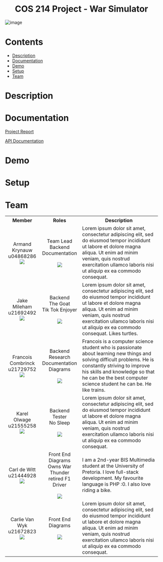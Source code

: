 <h1 align="center"> COS 214 Project - War Simulator </h1>

![image](https://drive.google.com/uc?id=1txR5ga_jksTh8s4Q_TpBRcZVCXeaTRQO)

# Contents

- [Description](#description)
- [Documentation](#documentation)
- [Demo](#demo)
- [Setup](#setup)
- [Team](#team)

# Description

# Documentation

[Project Report](https://docs.google.com/document/d/1SO2EWCa2MpqC4dWhszZaXsbHXWcP98rih0-Rxo4v2IA/)

[API Documentation](https://demo.hedgedoc.org/enrh8j-uSU6jJ3V8m6NHWw?both)

# Demo

# Setup

# Team 

<table>
    <tr><th>Member</th><th>Roles</th><th>Description</th></tr>
    <tr>
      <td align="center">
	  	Armand Krynauw <br> u04868286 <br>
		<img src="https://drive.google.com/uc?id=10EWX9n-1mTHSHxJwbsVRJLh1zBj6u7sp">
	  </td>
	  <td align="center">
	  	Team Lead <br> Backend <br> Documentation <br><br>
		<a href="https://github.com/ArmandKrynauw">
			<img src="https://img.shields.io/badge/GitHub-100000?style=for-the-badge&logo=github&logoColor=white">
		</a>
	  </td>
	  <td>
	  	Lorem ipsum dolor sit amet, consectetur adipiscing elit, sed do eiusmod tempor incididunt ut labore et dolore magna aliqua. Ut enim ad minim veniam, quis nostrud exercitation ullamco laboris nisi ut aliquip ex ea commodo consequat.
	  </td>
	</tr>
    <tr>
      <td align="center">
	  	Jake Mileham <br> u21692492 <br>
		<img src="https://drive.google.com/uc?id=17ee1L1ThuAZWEaC8YheOAk2PrI3T8dg4">
	  </td>
	  <td align="center">
	  	Backend <br> The Goat <br> Tik Tok Enjoyer <br><br>
		<a href="https://github.com/SharkmanZA">
			<img src="https://img.shields.io/badge/GitHub-100000?style=for-the-badge&logo=github&logoColor=white">
		</a>
	  </td>
	  <td>
	  	Lorem ipsum dolor sit amet, consectetur adipiscing elit, sed do eiusmod tempor incididunt ut labore et dolore magna aliqua. Ut enim ad minim veniam, quis nostrud exercitation ullamco laboris nisi ut aliquip ex ea commodo consequat. Likes turtles.
	  </td>
	</tr>
    <tr>
      <td align="center">
	  	Francois Combrinck <br> u21729752 <br>
		<img src="https://drive.google.com/uc?id=15OLe9jc7WAyrgjDbdJALzFucQA9dYx2Z">
	  </td>
	  <td align="center">
	  	Backend <br> Research <br> Documentation <br> Diagrams <br><br>
		<a href="https://github.com/CenturionLC">
			<img src="https://img.shields.io/badge/GitHub-100000?style=for-the-badge&logo=github&logoColor=white">
		</a>
	  </td>
	  <td>	  	
		Francois is a computer science student who is passionate about learning new things and solving difficult problems. He is constantly striving to improve his skills and knowledge so that he can be the best computer science student he can be. He like trains.
	  </td>
	</tr>
    <tr>
      <td align="center">
	  	Karel Olwage <br> u21555258 <br>
		<img src="https://drive.google.com/uc?id=1_zs5LACK3IMqbx_M2YwnO5VOxfZnkrSA">
	  </td>
	  <td align="center">
	  	Backend <br> Tester <br> No Sleep <br><br>
		<a href="https://github.com/Klairgo">
			<img src="https://img.shields.io/badge/GitHub-100000?style=for-the-badge&logo=github&logoColor=white">
		</a>
	  </td>
	  <td>
	  	Lorem ipsum dolor sit amet, consectetur adipiscing elit, sed do eiusmod tempor incididunt ut labore et dolore magna aliqua. Ut enim ad minim veniam, quis nostrud exercitation ullamco laboris nisi ut aliquip ex ea commodo consequat.
	  </td>
	</tr>
    <tr>
      <td align="center">
	  	Carl de Witt <br> u21444928
		<img src="https://drive.google.com/uc?id=1eD81d04quhUwDW4XN1HWiiFwfYBZg24H">
	  </td>
	  <td align="center">
	  	Front End <br> Diagrams <br> Owns War Thunder<br> retired F1 Driver<br><br>
		<a href="https://github.com/CarlDeWitt">
			<img src="https://img.shields.io/badge/GitHub-100000?style=for-the-badge&logo=github&logoColor=white">
		</a>
	  </td>
	  <td>
	  	I am a 2nd-year BIS Multimedia student at the University of Pretoria. I love full-stack development. My favourite language is PHP :0. I also love riding a bike.
	  </td>
	</tr>
    <tr>
      <td align="center">
	  	Carlie Van Wyk <br> u21672823
		<img src="https://drive.google.com/uc?id=11mzcBdUJcONE9QpbmVV0vKUfGxzKbjYH">
	  </td>
	  <td align="center">
	  	Front End <br> Diagrams <br><br>
		<a href="https://github.com/CarlieVanWyk">
			<img src="https://img.shields.io/badge/GitHub-100000?style=for-the-badge&logo=github&logoColor=white">
		</a>
	  </td>
	  <td>
	  	Lorem ipsum dolor sit amet, consectetur adipiscing elit, sed do eiusmod tempor incididunt ut labore et dolore magna aliqua. Ut enim ad minim veniam, quis nostrud exercitation ullamco laboris nisi ut aliquip ex ea commodo consequat.
	  </td>
	</tr>
</table>

